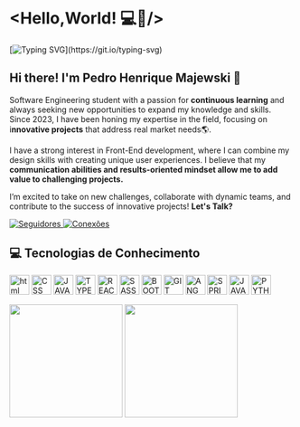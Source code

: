 # <Hello,World! 💻👋/>

[![Typing SVG](https://readme-typing-svg.demolab.com?font=Fira+Code&pause=1000&color=F79131&width=435&lines=Welcome+to+my+Github+profile!)](https://git.io/typing-svg)

## Hi there! I'm Pedro Henrique Majewski 🚀

Software Engineering student with a passion for **continuous learning** and always seeking new opportunities to expand my knowledge and skills. Since 2023, I have been honing my expertise in the field, focusing on i**nnovative projects** that address real market needs🌎.

I have a strong interest in Front-End development, where I can combine my design skills with creating unique user experiences. I believe that my **communication abilities and results-oriented mindset allow me to add value to challenging projects.**

I’m excited to take on new challenges, collaborate with dynamic teams, and contribute to the success of innovative projects! **Let's Talk?**

<p>
    <a href="https://github.com/PedroMajewski">
        <img 
            alt="Seguidores" 
            title="Me siga no Github" 
            src="https://custom-icon-badges.demolab.com/github/followers/PedroMajewski?color=d69d00&labelColor=fcba03&style=for-the-badge&logo=github&label=Github&logoColor=white"
        />
    </a>
    <a href="https://br.linkedin.com/pedro-henrique-majewski-de-souza-e-silva">
        <img 
            alt="Conexões" 
            title="Me siga no LinkedIn" 
            src="https://custom-icon-badges.demolab.com/badge/157-USA?color=236ad3&labelColor=1155ba&style=for-the-badge&logo=linkedin2&label=LinkedIn&logoColor=white"
        />
    </a>
</p>

## 💻 Tecnologias de Conhecimento

<img
 alt="html"
 title="html"
 width="35px"
 src="https://cdn.jsdelivr.net/gh/devicons/devicon@latest/icons/html5/html5-original.svg" />
 <img
 alt="CSS"
 title="CSS"
 width="35px"
 src="https://cdn.jsdelivr.net/gh/devicons/devicon@latest/icons/css3/css3-original.svg" />
 <img
 alt="JAVASCRIPT"
 title="JAVASCRIPT"
 width="35px"
 src="https://cdn.jsdelivr.net/gh/devicons/devicon@latest/icons/javascript/javascript-original.svg" />
<img
 alt="TYPESCRIPT"
 title="TYPESCRIPT"
 width="35px"
 src="https://cdn.jsdelivr.net/gh/devicons/devicon@latest/icons/typescript/typescript-original.svg" />
<img
 alt="REACT"
 title="REACT"
 width="35px"
 src="https://cdn.jsdelivr.net/gh/devicons/devicon@latest/icons/react/react-original.svg" />
 <img
 alt="SASS"
 title="SASS"
 width="35px"
 src="https://cdn.jsdelivr.net/gh/devicons/devicon@latest/icons/sass/sass-original.svg" />
 <img
 alt="BOOTSTRAP"
 title="BOOTSTRAP"
 width="35px"
 src="https://cdn.jsdelivr.net/gh/devicons/devicon@latest/icons/bootstrap/bootstrap-original.svg" />
 <img
 alt="GIT"
 title="GIT"
 width="35px"
 src="https://cdn.jsdelivr.net/gh/devicons/devicon@latest/icons/git/git-original.svg" />
<img
 alt="ANGULAR"
 title="ANGULAR"
 width="35px"
 src="https://cdn.jsdelivr.net/gh/devicons/devicon@latest/icons/angular/angular-original.svg" />
 <img
 alt="SPRING"
 title="SPRING"
 width="35px"
 src="https://cdn.jsdelivr.net/gh/devicons/devicon@latest/icons/spring/spring-original-wordmark.svg" />
 <img
 alt="JAVA"
 title="JAVA"
 width="35px"
 src="https://cdn.jsdelivr.net/gh/devicons/devicon@latest/icons/java/java-original.svg" />
 <img
 alt="PYTHON"
 title="PYTHON"
 width="35px"
 src="https://cdn.jsdelivr.net/gh/devicons/devicon@latest/icons/python/python-original.svg" />

<p>
    <img height="200"
    src="https://github-readme-stats.vercel.app/api?username=PedroMajewski&show_icons=true&theme=dark&locale=pt-BR"/>
    <img height="200"
    src="https://github-readme-stats.vercel.app/api/top-langs/?username=PedroMajewski&layout=compact&theme=dark&custom_title=Tecnologias"/>
</p>
